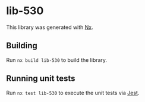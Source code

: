 # lib-530

This library was generated with [Nx](https://nx.dev).

## Building

Run `nx build lib-530` to build the library.

## Running unit tests

Run `nx test lib-530` to execute the unit tests via [Jest](https://jestjs.io).
